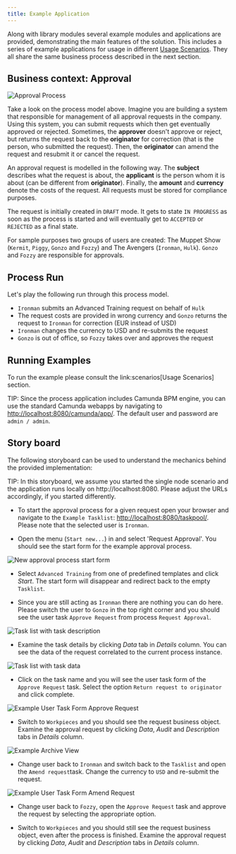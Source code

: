 ```yaml
---
title: Example Application
---
```


Along with library modules several example modules and applications are provided, demonstrating the main features of the solution.
This includes a series of example applications for usage in different [Usage Scenarios](../scenarios/). They all share the same
business process described in the next section.


## Business context: Approval

![Approval Process](/img/process_approve_request.png)

Take a look on the process model above. Imagine you are building a system that responsible for management of all approval requests
in the company. Using this system, you can submit requests which then get eventually approved or rejected. Sometimes, the __approver__
doesn't approve or reject, but returns the request back to the __originator__ for correction (that is the person, who submitted the request).
Then, the __originator__ can amend the request and resubmit it or cancel the request.

An approval request is modelled in the following way. The __subject__  describes what the request is about, the __applicant__ is the
person whom it is about (can be different from __originator__). Finally, the __amount__ and __currency__ denote the costs of the request.
All requests must be stored for compliance purposes.

The request is initially created in `DRAFT` mode. It gets to state `IN PROGRESS` as soon as the process is started and will
eventually get to `ACCEPTED` or `REJECTED` as a final state.

For sample purposes two groups of users are created: The Muppet Show (`Kermit`, `Piggy`, `Gonzo` and `Fozzy`) and The Avengers (`Ironman`,
`Hulk`).  `Gonzo` and `Fozzy` are responsible for approvals.

## Process Run

Let's play the following run through this process model.

- `Ironman` submits an Advanced Training request on behalf of `Hulk`
- The request costs are provided in wrong currency and `Gonzo` returns the request to `Ironman` for correction (EUR instead of USD)
- `Ironman` changes the currency to USD and re-submits the request
- `Gonzo` is out of office, so `Fozzy` takes over and approves the request

## Running Examples

To run the example please consult the link:scenarios[Usage Scenarios] section.

TIP: Since the process application includes Camunda BPM engine, you can use the standard Camunda webapps by navigating
to [http://localhost:8080/camunda/app/](http://localhost:8080/camunda/app/).
The default user and password are `admin / admin`.

## Story board

The following storyboard can be used to understand the mechanics behind the provided implementation:

TIP: In this storyboard, we assume you started the single node scenario and the application runs locally
on http://localhost:8080. Please adjust the URLs accordingly, if you started differently.

- To start the approval process for a given request open your browser and navigate to the `Example Tasklist`:
[http://localhost:8080/taskpool/](http://localhost:8080/taskpool/). Please note that the selected user is `Ironman`.

- Open the menu (`Start new...`) in and select 'Request Approval'. You should see the start form for the example
approval process.

![New approval process start form](/img/example_start_form.png)

- Select `Advanced Training` from one of predefined templates and click _Start_. The start form will disappear and redirect back to
the empty `Tasklist`.

- Since you are still acting as `Ironman` there are nothing you can do here. Please switch the user to `Gonzo`
in the top right corner and you should see the user task `Approve Request` from process `Request Approval`.

![Task list with task description](/img/example_tasklist_approve_description.png)

- Examine the task details by clicking _Data_ tab in _Details_ column. You can see the data of the request correlated to
the current process instance.

![Task list with task data](/img/example_tasklist_approve_data.png)

- Click on the task name and you will see the user task form of the `Approve Request` task. Select the option
`Return request to originator` and click complete.

![Example User Task Form Approve Request](/img/example_approve_request.png)

- Switch to `Workpieces` and you should see the request business object. Examine the approval request by clicking
_Data_, _Audit_ and _Description_ tabs in _Details_ column.

![Example Archive View](/img/example_archive_business_object.png)

- Change user back to `Ironman` and switch back to the `Tasklist` and open the `Amend request`task. Change the currency to
`USD` and re-submit the request.

![Example User Task Form Amend Request](/img/example_amend_request.png)

- Change user back to `Fozzy`, open the `Approve Request` task and approve the request by selecting the appropriate option.

- Switch to `Workpieces` and you should still see the request business object, even after the process is finished. Examine the approval
request by clicking _Data_, _Audit_ and _Description_ tabs in _Details_ column.
